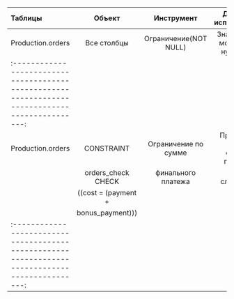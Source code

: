 | Таблицы          | Объект             | Инструмент           | Для чего используется          |
|:---------------- |:------------------:|:--------------------:|:------------------------------:|
|Production.orders | Все столбцы        | Ограничение(NOT NULL)| Значения не могут быть нулевыми|
|:---------------------------------------------------------------------------------------------:|
|Production.orders | CONSTRAINT         | Ограничение по сумме | Проверяет сумму общего платежа |
|                  | orders_check CHECK | финального платежа   | путем сложения.                |
|                  | ((cost = (payment +|                      |                                |
|                  | bonus_payment)))   |                      |                                |
|:---------------------------------------------------------------------------------------------:|